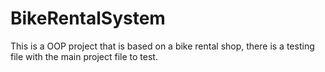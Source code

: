 # BikeRentalSystem
This is a OOP project that is based on a bike rental shop, there is a testing file with the main project file to test.
